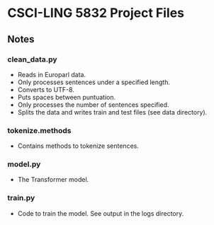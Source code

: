 # CSCI-LING 5832 Project Files

## Notes
### clean_data.py
- Reads in Europarl data.
- Only processes sentences under a specified length.
- Converts to UTF-8.
- Puts spaces between puntuation.
- Only processes the number of sentences specified.
- Splits the data and writes train and test files (see data directory).

### tokenize.methods
- Contains methods to tokenize sentences.

### model.py
- The Transformer model.

### train.py
- Code to train the model. See output in the logs directory.